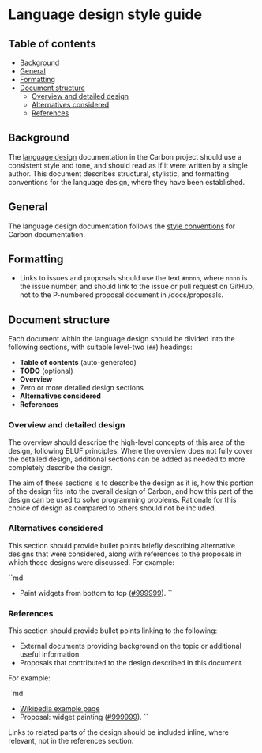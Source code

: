 # Language design style guide

<!--
Part of the Carbon Language project, under the Apache License v2.0 with LLVM
Exceptions. See /LICENSE for license information.
SPDX-License-Identifier: Apache-2.0 WITH LLVM-exception
-->

<!-- toc -->

## Table of contents

-   [Background](#background)
-   [General](#general)
-   [Formatting](#formatting)
-   [Document structure](#document-structure)
    -   [Overview and detailed design](#overview-and-detailed-design)
    -   [Alternatives considered](#alternatives-considered)
    -   [References](#references)

<!-- tocstop -->

## Background

The [language design](/docs/design) documentation in the Carbon project should
use a consistent style and tone, and should read as if it were written by a
single author. This document describes structural, stylistic, and formatting
conventions for the language design, where they have been established.

## General

The language design documentation follows the
[style conventions](/CONTRIBUTING.html#google-docs-and-markdown)
for Carbon documentation.

## Formatting

-   Links to issues and proposals should use the text `#nnnn`, where `nnnn` is
    the issue number, and should link to the issue or pull request on GitHub,
    not to the P-numbered proposal document in /docs/proposals.

## Document structure

Each document within the language design should be divided into the following
sections, with suitable level-two (`##`) headings:

-   **Table of contents** (auto-generated)
-   **TODO** (optional)
-   **Overview**
-   Zero or more detailed design sections
-   **Alternatives considered**
-   **References**

### Overview and detailed design

The overview should describe the high-level concepts of this area of the design,
following BLUF principles. Where the overview does not fully cover the detailed
design, additional sections can be added as needed to more completely describe
the design.

The aim of these sections is to describe the design as it is, how this portion
of the design fits into the overall design of Carbon, and how this part of the
design can be used to solve programming problems. Rationale for this choice of
design as compared to others should not be included.

### Alternatives considered

This section should provide bullet points briefly describing alternative designs
that were considered, along with references to the proposals in which those
designs were discussed. For example:

``md
-   Paint widgets from bottom to top
    ([#999999](https://github.com/carbon-language/carbon-lang/pull/999999)).
``

### References

This section should provide bullet points linking to the following:

-   External documents providing background on the topic or additional useful
    information.
-   Proposals that contributed to the design described in this document.

For example:

``md
-   [Wikipedia example page](https://en.wikipedia.org/wiki/Wikipedia:Example)
-   Proposal: widget painting
    ([#999999](https://github.com/carbon-language/carbon-lang/pull/999999)).
``

Links to related parts of the design should be included inline, where relevant,
not in the references section.
